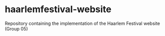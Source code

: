 # haarlemfestival-website
Repository containing the implementation of the Haarlem Festival website (Group 05)
